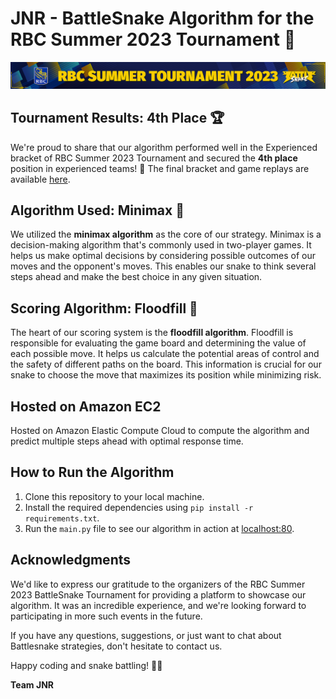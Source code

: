 # JNR - BattleSnake Algorithm for the RBC Summer 2023 Tournament 🐍

![Battlesnake Logo](rbc-battlesnake-banner.png)

## Tournament Results: 4th Place 🏆

We're proud to share that our algorithm performed well in the Experienced bracket of RBC Summer 2023 Tournament and secured the **4th place** position in experienced teams! 🥳 The final bracket and game replays are available [here](https://play.battlesnake.com/account/tournament/rbc-summer-2023-experienced#brackets).

## Algorithm Used: Minimax 🤖

We utilized the **minimax algorithm** as the core of our strategy. Minimax is a decision-making algorithm that's commonly used in two-player games. It helps us make optimal decisions by considering possible outcomes of our moves and the opponent's moves. This enables our snake to think several steps ahead and make the best choice in any given situation.

## Scoring Algorithm: Floodfill 🌊

The heart of our scoring system is the **floodfill algorithm**. Floodfill is responsible for evaluating the game board and determining the value of each possible move. It helps us calculate the potential areas of control and the safety of different paths on the board. This information is crucial for our snake to choose the move that maximizes its position while minimizing risk.

## Hosted on Amazon EC2
Hosted on Amazon Elastic Compute Cloud to compute the algorithm and predict multiple steps ahead with optimal response time. 

## How to Run the Algorithm

1. Clone this repository to your local machine.
2. Install the required dependencies using `pip install -r requirements.txt`.
3. Run the `main.py` file to see our algorithm in action at [localhost:80](http://localhost:80).

## Acknowledgments

We'd like to express our gratitude to the organizers of the RBC Summer 2023 BattleSnake Tournament for providing a platform to showcase our algorithm. It was an incredible experience, and we're looking forward to participating in more such events in the future.

If you have any questions, suggestions, or just want to chat about Battlesnake strategies, don't hesitate to contact us.

Happy coding and snake battling! 🚀🐍

**Team JNR**
